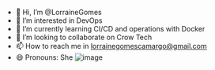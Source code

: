 - 👋 Hi, I’m @LorraineGomes
- 👀 I’m interested in DevOps
- 🌱 I’m currently learning CI/CD and operations with Docker
- 💞️ I’m looking to collaborate on Crow Tech
- 📫 How to reach me in lorrainegomescamargo@gmail.com
- 😄 Pronouns: She 
![image](https://github.com/LorraineGomes/LorraineGomes/assets/127340080/b45f3644-290f-4c94-80fc-fede1de1f898)
